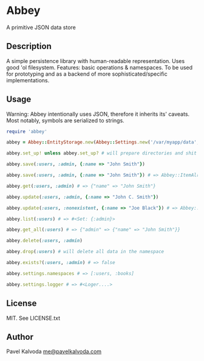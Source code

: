 # Abbey

A primitive JSON data store

## Description

A simple persistence library with human-readable representation. Uses good 'ol filesystem. Features: basic operations & namespaces. To be used for prototyping and as a backend of more sophisticated/specific implementations.

## Usage

Warning: Abbey intentionally uses JSON, therefore it inherits its' caveats. Most notably, symbols are serialized to strings.

```ruby
require 'abbey'

abbey = Abbey::EntityStorage.new(Abbey::Settings.new('/var/myapp/data', [:users, :books]))

abbey.set_up! unless abbey.set_up? # will prepare directories and shit

abbey.save(:users, :admin, {:name => "John Smith"})

abbey.save(:users, :admin, {:name => "John Smith"}) # => Abbey::ItemAlreadyExistsError

abbey.get(:users, :admin) # => {"name" => "John Smith"}

abbey.update(:users, :admin, {:name => "John C. Smith"})

abbey.update(:users, :nonexistent, {:name => "Joe Black"}) # => Abbey::ItemNotFoundError

abbey.list(:users) # => #<Set: {:admin}>

abbey.get_all(:users) # => {"admin" => {"name" => "John Smith"}}

abbey.delete(:users, :admin)

abbey.drop(:users) # will delete all data in the namespace

abbey.exists?(:users, :admin) # => false

abbey.settings.namespaces # => [:users, :books]

abbey.settings.logger # => #<Loger....>
```

## License

MIT. See LICENSE.txt

## Author

Pavel Kalvoda <me@pavelkalvoda.com>